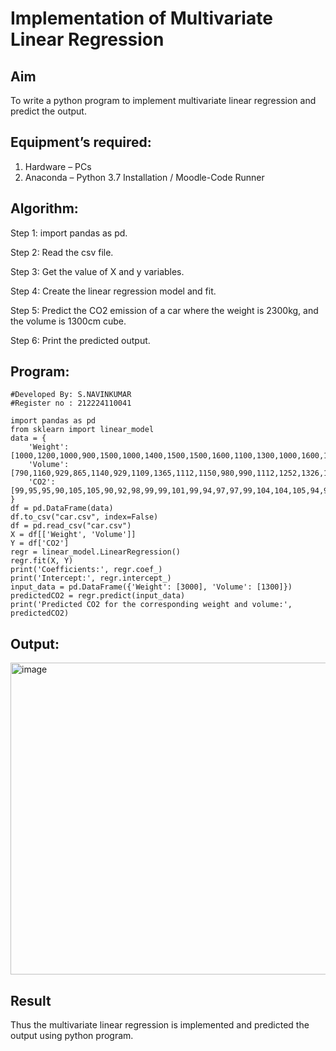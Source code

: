 # Implementation of Multivariate Linear Regression
## Aim
To write a python program to implement multivariate linear regression and predict the output.
## Equipment’s required:
1.	Hardware – PCs
2.	Anaconda – Python 3.7 Installation / Moodle-Code Runner
## Algorithm:
Step 1: import pandas as pd.

Step 2: Read the csv file.

Step 3: Get the value of X and y variables.

Step 4: Create the linear regression model and fit.

Step 5: Predict the CO2 emission of a car where the weight is 2300kg, and the volume is 1300cm cube.

Step 6: Print the predicted output.

## Program:
```
#Developed By: S.NAVINKUMAR
#Register no : 212224110041

import pandas as pd
from sklearn import linear_model
data = {
    'Weight': [1000,1200,1000,900,1500,1000,1400,1500,1500,1600,1100,1300,1000,1600,1600,1600,1600,2200,1600,2000,1600,2000,2100,1600,2000,1500,2000,2000,600,2000,2100,2000,1600,1600,1600,2500],
    'Volume': [790,1160,929,865,1140,929,1109,1365,1112,1150,980,990,1112,1252,1326,1330,1365,1280,1119,1328,1584,1428,1365,1415,1415,1465,1490,1725,1523,1705,1605,1746,1235,1390,1405,1395],
    'CO2': [99,95,95,90,105,105,90,92,98,99,99,101,99,94,97,97,99,104,104,105,94,99,99,99,99,102,104,114,109,114,115,117,104,108,109,120]
}
df = pd.DataFrame(data)
df.to_csv("car.csv", index=False)
df = pd.read_csv("car.csv")
X = df[['Weight', 'Volume']]
Y = df['CO2']
regr = linear_model.LinearRegression()
regr.fit(X, Y)
print('Coefficients:', regr.coef_)
print('Intercept:', regr.intercept_)
input_data = pd.DataFrame({'Weight': [3000], 'Volume': [1300]})
predictedCO2 = regr.predict(input_data)
print('Predicted CO2 for the corresponding weight and volume:', predictedCO2)

```
## Output:
<img width="1517" height="499" alt="image" src="https://github.com/user-attachments/assets/837e00cb-832a-4bca-9392-3b2565c1b59e" />

## Result
Thus the multivariate linear regression is implemented and predicted the output using python program.
